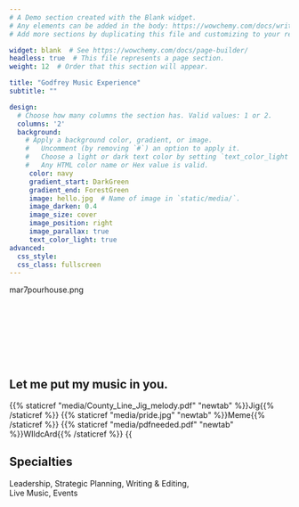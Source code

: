 ```yaml
---
# A Demo section created with the Blank widget.
# Any elements can be added in the body: https://wowchemy.com/docs/writing-markdown-latex/
# Add more sections by duplicating this file and customizing to your requirements.

widget: blank  # See https://wowchemy.com/docs/page-builder/
headless: true  # This file represents a page section.
weight: 12  # Order that this section will appear.

title: "Godfrey Music Experience"
subtitle: ""

design:
  # Choose how many columns the section has. Valid values: 1 or 2.
  columns: '2'
  background:
    # Apply a background color, gradient, or image.
    #   Uncomment (by removing `#`) an option to apply it.
    #   Choose a light or dark text color by setting `text_color_light`.
    #   Any HTML color name or Hex value is valid.
     color: navy
     gradient_start: DarkGreen
     gradient_end: ForestGreen
     image: hello.jpg  # Name of image in `static/media/`.
     image_darken: 0.4
     image_size: cover
     image_position: right
     image_parallax: true
     text_color_light: true
advanced:
  css_style:
  css_class: fullscreen
---
```

mar7pourhouse.png
<br>
<br>
<br>
<br>
<br>
<br>
<br>
<br>

## Let me put my music in you.
{{% staticref "media/County_Line_Jig_melody.pdf" "newtab" %}}Jig{{% /staticref %}}
{{% staticref "media/pride.jpg" "newtab" %}}Meme{{% /staticref %}}
{{% staticref "media/pdfneeded.pdf" "newtab" %}}WIldcArd{{% /staticref %}}
{{<audio src="media/ckuhtm.mp3" caption="" >}}

## Specialties

Leadership, Strategic Planning, Writing & Editing,
<br>
Live Music, Events

